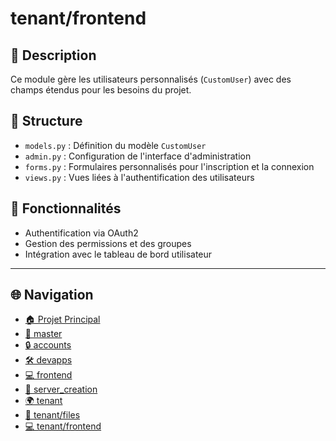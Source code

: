 # tenant/frontend

## 📝 Description

Ce module gère les utilisateurs personnalisés (`CustomUser`) avec des champs étendus pour les besoins du projet.

## 📁 Structure

- `models.py` : Définition du modèle `CustomUser`
- `admin.py` : Configuration de l'interface d'administration
- `forms.py` : Formulaires personnalisés pour l'inscription et la connexion
- `views.py` : Vues liées à l'authentification des utilisateurs

## 🔐 Fonctionnalités

- Authentification via OAuth2
- Gestion des permissions et des groupes
- Intégration avec le tableau de bord utilisateur

---

## 🌐 Navigation

- [🏠 Projet Principal](./)
- [📁 master](master/)
- [🔒 accounts](master/accounts/)
- [🛠️ devapps](master/devapps/)
- [💻 frontend](master/frontend/)
- [🚀 server_creation](master/server_creation/)
- [🌍 tenant](tenant/)
- [📁 tenant/files](tenant/files/)
- [💻 tenant/frontend](tenant/frontend/)
